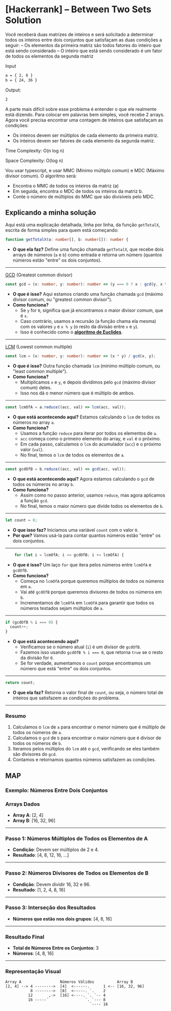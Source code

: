 # [Hackerrank] – Between Two Sets Solution

Você receberá duas matrizes de inteiros e será solicitado a determinar todos os inteiros entre dois conjuntos que satisfaçam as duas condições a seguir: – Os elementos da primeira matriz são todos fatores do inteiro que está sendo considerado – O inteiro que está sendo considerado é um fator de todos os elementos da segunda matriz

Input

```markdown
a = { 2, 6 }
b = { 24, 36 }
```

Output:

```markdown
2
```

A parte mais difícil sobre esse problema é entender o que ele realmente está dizendo. Para colocar em palavras bem simples, você recebe 2 arrays. Agora você precisa encontrar uma contagem de inteiros que satisfaçam as condições:

- Os inteiros devem ser múltiplos de cada elemento da primeira matriz.
- Os inteiros devem ser fatores de cada elemento da segunda matriz.

Time Complexity: O(n log n)

Space Complexity: O(log n)

Vou usar typescript, e usar MMC (Mínimo múltiplo comum) e MDC (Máximo divisor comum). O algoritmo será:

- Encontra o MMC de todos os inteiros da matriz (a)
- Em seguida, encontra o MDC de todos os inteiros da matriz b.
- Conte o número de múltiplos do MMC que são divisíveis pelo MDC.

## Explicando a minha solução

Aqui está uma explicação detalhada, linha por linha, da função `getTotalX`, escrita de forma simples para quem está começando:

```typescript
function getTotalX(a: number[], b: number[]): number {
```

- **O que ela faz?** Define uma função chamada `getTotalX`, que recebe dois arrays de números (`a` e `b`) como entrada e retorna um número (quantos números estão "entre" os dois conjuntos).

---

[GCD](https://en.wikipedia.org/wiki/Greatest_common_divisor) (Greatest common divisor)

```typescript
const gcd = (x: number, y: number): number => (y === 0 ? x : gcd(y, x % y));
```

- **O que é isso?** Aqui estamos criando uma função chamada `gcd` (máximo divisor comum, ou "greatest common divisor").
- **Como funciona?**
  - Se `y` for `0`, significa que já encontramos o maior divisor comum, que é `x`.
  - Caso contrário, usamos a recursão (a função chama ela mesma) com os valores `y` e `x % y` (o resto da divisão entre `x` e `y`).
  - Isso é conhecido como o [**algoritmo de Euclides**](https://en.wikipedia.org/wiki/Euclidean_algorithm).

---

[LCM](https://en.wikipedia.org/wiki/Least_common_multiple) (Lowest common multiple)

```typescript
const lcm = (x: number, y: number): number => (x * y) / gcd(x, y);
```

- **O que é isso?** Outra função chamada `lcm` (mínimo múltiplo comum, ou "least common multiple").
- **Como funciona?**
  - Multiplicamos `x` e `y`, e depois dividimos pelo `gcd` (máximo divisor comum) deles.
  - Isso nos dá o menor número que é múltiplo de ambos.

---

```typescript
const lcmOfA = a.reduce((acc, val) => lcm(acc, val));
```

- **O que está acontecendo aqui?** Estamos calculando o `lcm` de todos os números no array `a`.
- **Como funciona?**
  - Usamos a função `reduce` para iterar por todos os elementos de `a`.
  - `acc` começa como o primeiro elemento do array, e `val` é o próximo.
  - Em cada passo, calculamos o `lcm` do acumulador (`acc`) e o próximo valor (`val`).
  - No final, temos o `lcm` de todos os elementos de `a`.

---

```typescript
const gcdOfB = b.reduce((acc, val) => gcd(acc, val));
```

- **O que está acontecendo aqui?** Agora estamos calculando o `gcd` de todos os números no array `b`.
- **Como funciona?**
  - Assim como no passo anterior, usamos `reduce`, mas agora aplicamos a função `gcd`.
  - No final, temos o maior número que divide todos os elementos de `b`.

---

```typescript
let count = 0;
```

- **O que isso faz?** Iniciamos uma variável `count` com o valor `0`.
- **Por que?** Vamos usá-la para contar quantos números estão "entre" os dois conjuntos.

---

```typescript
    for (let i = lcmOfA; i <= gcdOfB; i += lcmOfA) {
```

- **O que é isso?** Um laço `for` que itera pelos números entre `lcmOfA` e `gcdOfB`.
- **Como funciona?**
  - Começa no `lcmOfA` porque queremos múltiplos de todos os números em `a`.
  - Vai até `gcdOfB` porque queremos divisores de todos os números em `b`.
  - Incrementamos de `lcmOfA` em `lcmOfA` para garantir que todos os números testados sejam múltiplos de `a`.

---

```typescript
if (gcdOfB % i === 0) {
  count++;
}
```

- **O que está acontecendo aqui?**
  - Verificamos se o número atual (`i`) é um divisor de `gcdOfB`.
  - Fazemos isso usando `gcdOfB % i === 0`, que retorna `true` se o resto da divisão for `0`.
  - Se for verdade, aumentamos o `count` porque encontramos um número que está "entre" os dois conjuntos.

---

```typescript
return count;
```

- **O que ela faz?** Retorna o valor final de `count`, ou seja, o número total de inteiros que satisfazem as condições do problema.

---

### Resumo

1. Calculamos o `lcm` de `a` para encontrar o menor número que é múltiplo de todos os números de `a`.
2. Calculamos o `gcd` de `b` para encontrar o maior número que é divisor de todos os números de `b`.
3. Iteramos pelos múltiplos do `lcm` até o `gcd`, verificando se eles também são divisores do `gcd`.
4. Contamos e retornamos quantos números satisfazem as condições.

## MAP

### Exemplo: Números Entre Dois Conjuntos

### Arrays Dados

- **Array A**: [2, 4]
- **Array B**: [16, 32, 96]

---

### Passo 1: Números Múltiplos de Todos os Elementos de A

- **Condição**: Devem ser múltiplos de 2 e 4.
- **Resultado**: [4, 8, 12, 16, ...]

---

### Passo 2: Números Divisores de Todos os Elementos de B

- **Condição**: Devem dividir 16, 32 e 96.
- **Resultado**: [1, 2, 4, 8, 16]

---

### Passo 3: Interseção dos Resultados

- **Números que estão nos dois grupos**: [4, 8, 16]

---

### Resultado Final

- **Total de Números Entre os Conjuntos**: 3
- **Números**: [4, 8, 16]

---

### Representação Visual

```plaintext
Array A                 Números Válidos          Array B
[2, 4] --> 4 -------->  [4]  <------.      1 <-- [16, 32, 96]
           8 -------->  [8]  <-----. `.    2
          12       ,->  [16] <----. `. `-- 4
          16 -----´                `. `--- 8
                                     `---- 16
```
